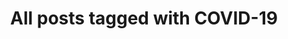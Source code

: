 ---
layout: tag
title: "All posts tagged with COVID-19"
permalink: /weblog/tags/covid-19/
taxonomy: COVID-19
---